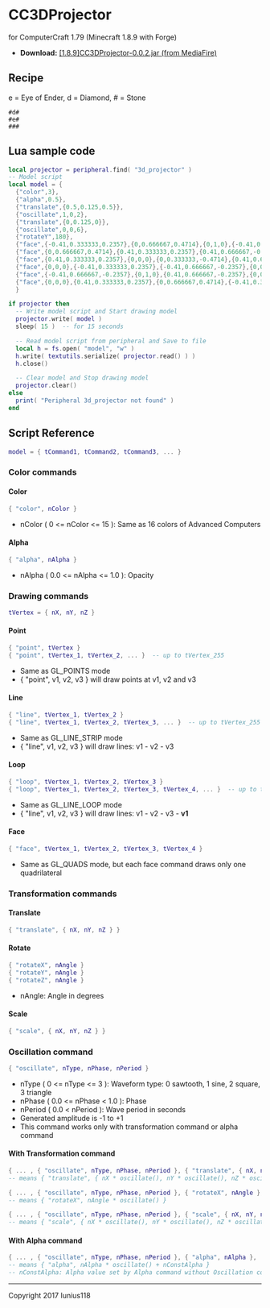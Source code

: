# CC3DProjector
for ComputerCraft 1.79 (Minecraft 1.8.9 with Forge)

+ **Download:** [[1.8.9]CC3DProjector-0.0.2.jar (from MediaFire)](http://www.mediafire.com/file/i9wdy9wrb54xl8w/%5B1.8.9%5DCC3DProjector-0.0.2.jar)

## Recipe

e = Eye of Ender, d = Diamond, # = Stone
```
#d#
#e#
###
```

## Lua sample code
```Lua
local projector = peripheral.find( "3d_projector" )
-- Model script
local model = {
  {"color",3},
  {"alpha",0.5},
  {"translate",{0.5,0.125,0.5}},
  {"oscillate",1,0,2},
  {"translate",{0,0.125,0}},
  {"oscillate",0,0,6},
  {"rotateY",180},
  {"face",{-0.41,0.333333,0.2357},{0,0.666667,0.4714},{0,1,0},{-0.41,0.666667,-0.2357}},
  {"face",{0,0.666667,0.4714},{0.41,0.333333,0.2357},{0.41,0.666667,-0.2357},{0,1,0}},
  {"face",{0.41,0.333333,0.2357},{0,0,0},{0,0.333333,-0.4714},{0.41,0.666667,-0.2357}},
  {"face",{0,0,0},{-0.41,0.333333,0.2357},{-0.41,0.666667,-0.2357},{0,0.333333,-0.4714}},
  {"face",{-0.41,0.666667,-0.2357},{0,1,0},{0.41,0.666667,-0.2357},{0,0.333333,-0.4714}},
  {"face",{0,0,0},{0.41,0.333333,0.2357},{0,0.666667,0.4714},{-0.41,0.333333,0.2357}}
  }

if projector then
  -- Write model script and Start drawing model
  projector.write( model )
  sleep( 15 )  -- for 15 seconds

  -- Read model script from peripheral and Save to file
  local h = fs.open( "model", "w" )
  h.write( textutils.serialize( projector.read() ) )
  h.close()

  -- Clear model and Stop drawing model
  projector.clear()
else
  print( "Peripheral 3d_projector not found" )
end
```


## Script Reference
```Lua
model = { tCommand1, tCommand2, tCommand3, ... }
```
### Color commands
#### Color
```Lua
{ "color", nColor }
```
* nColor ( 0 <= nColor <= 15 ): Same as 16 colors of Advanced Computers

#### Alpha
```Lua
{ "alpha", nAlpha }
```
* nAlpha ( 0.0 <= nAlpha <= 1.0 ): Opacity

### Drawing commands
```Lua
tVertex = { nX, nY, nZ }
```
#### Point
```Lua
{ "point", tVertex }
{ "point", tVertex_1, tVertex_2, ... }  -- up to tVertex_255
```
* Same as GL_POINTS mode
* { "point", v1, v2, v3 } will draw points at v1, v2 and v3

#### Line
```Lua
{ "line", tVertex_1, tVertex_2 }
{ "line", tVertex_1, tVertex_2, tVertex_3, ... }  -- up to tVertex_255
```
* Same as GL_LINE_STRIP mode
* { "line", v1, v2, v3 } will draw lines: v1 - v2 - v3

#### Loop
```Lua
{ "loop", tVertex_1, tVertex_2, tVertex_3 }
{ "loop", tVertex_1, tVertex_2, tVertex_3, tVertex_4, ... }  -- up to tVertex_255
```
* Same as GL_LINE_LOOP mode
* { "line", v1, v2, v3 } will draw lines: v1 - v2 - v3 - **v1**

#### Face
```Lua
{ "face", tVertex_1, tVertex_2, tVertex_3, tVertex_4 }
```
* Same as GL_QUADS mode, but each face command draws only one quadrilateral

### Transformation commands
#### Translate
```Lua
{ "translate", { nX, nY, nZ } }
```

#### Rotate
```Lua
{ "rotateX", nAngle }
{ "rotateY", nAngle }
{ "rotateZ", nAngle }
```
* nAngle: Angle in degrees

#### Scale
```Lua
{ "scale", { nX, nY, nZ } }
```

### Oscillation command
```Lua
{ "oscillate", nType, nPhase, nPeriod }
```
* nType ( 0 <= nType <= 3 ): Waveform type: 0 sawtooth, 1 sine, 2 square, 3 triangle
* nPhase ( 0.0 <= nPhase < 1.0 ): Phase
* nPeriod ( 0.0 < nPeriod ): Wave period in seconds
* Generated amplitude is -1 to +1
* This command works only with transformation command or alpha command

#### With Transformation command
```Lua
{ ... , { "oscillate", nType, nPhase, nPeriod }, { "translate", { nX, nY, nZ } }, ... }
-- means { "translate", { nX * oscillate(), nY * oscillate(), nZ * oscillate() } }

{ ... , { "oscillate", nType, nPhase, nPeriod }, { "rotateX", nAngle }, ... }
-- means { "rotateX", nAngle * oscillate() }

{ ... , { "oscillate", nType, nPhase, nPeriod }, { "scale", { nX, nY, nZ } }, ... }
-- means { "scale", { nX * oscillate(), nY * oscillate(), nZ * oscillate() } }
```

#### With Alpha command
```Lua
{ ... , { "oscillate", nType, nPhase, nPeriod }, { "alpha", nAlpha }, ... }
-- means { "alpha", nAlpha * oscillate() + nConstAlpha }
-- nConstAlpha: Alpha value set by Alpha command without Oscillation command
```

___
Copyright 2017 Iunius118
